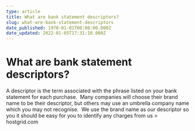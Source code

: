 ```yaml
---
type: article
title: What are bank statement descriptors?
slug: what-are-bank-statement-descriptors
date_published: 1970-01-01T00:00:00.000Z
date_updated: 2022-01-05T17:31:10.000Z
---
```


# What are bank statement descriptors?

A descriptor is the term associated with the phrase listed on your bank statement for each purchase.  Many companies will choose their brand name to be their descriptor, but others may use an umbrella company name which you may not recognise.  We use the brand name as our descriptor so you it should be easy for you to identify any charges from us > hostgrid.com